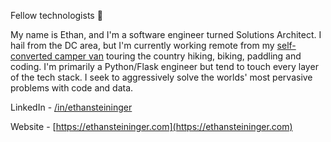 Fellow technologists :honeybee:	

My name is Ethan, and I'm a software engineer turned Solutions Architect. I hail from the DC area, but I'm currently working remote from my [self-converted camper van](http://vanlifecoder.com) touring the country hiking, biking, paddling and coding. I'm primarily a Python/Flask engineer but tend to touch every layer of the tech stack. I seek to aggressively solve the worlds' most pervasive problems with code and data. 

LinkedIn - [/in/ethansteininger](https://www.linkedin.com/in/ethansteininger/)

Website - [https://ethansteininger.com](https://ethansteininger.com)
